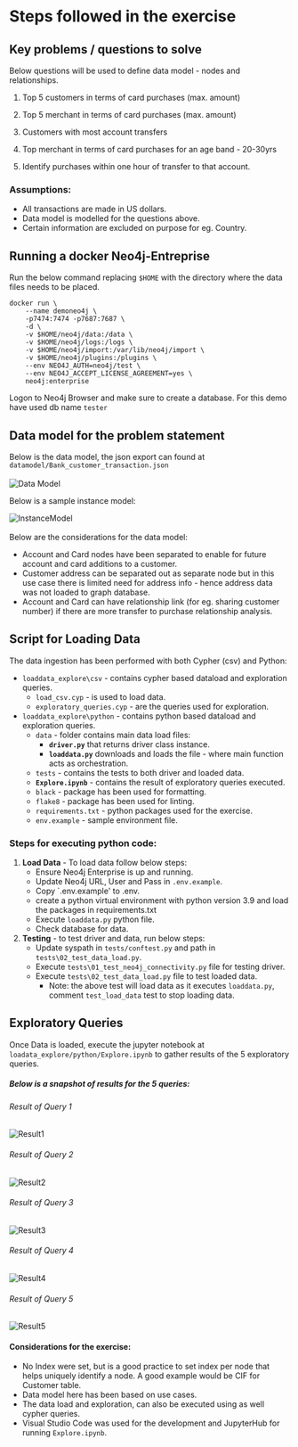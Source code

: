 # Steps followed in the exercise

## Key problems / questions to solve

Below questions will be used to define data model - nodes and relationships.

1. Top 5 customers in terms of card purchases (max. amount)

2. Top 5 merchant in terms of card purchases (max. amount)

3. Customers with most account transfers

4. Top merchant in terms of card purchases for an age band - 20-30yrs

5. Identify purchases within one hour of transfer to that account.


### Assumptions:

- All transactions are made in US dollars.
- Data model is modelled for the questions above.
- Certain information are excluded on purpose for eg. Country.

## Running a docker Neo4j-Entreprise

Run the below command replacing `$HOME` with the directory where the data files needs to be placed.

```
docker run \
    --name demoneo4j \
    -p7474:7474 -p7687:7687 \
    -d \
    -v $HOME/neo4j/data:/data \
    -v $HOME/neo4j/logs:/logs \
    -v $HOME/neo4j/import:/var/lib/neo4j/import \
    -v $HOME/neo4j/plugins:/plugins \
    --env NEO4J_AUTH=neo4j/test \
    --env NEO4J_ACCEPT_LICENSE_AGREEMENT=yes \
    neo4j:enterprise
```

Logon to Neo4j Browser and make sure to create a database.
For this demo have used db name `tester`

## Data model for the problem statement
Below is the data model, the json export can found at 
\
`datamodel/Bank_customer_transaction.json`
\
\
![Data Model](datamodel/Bank_customer_transaction.png)


Below is a sample instance model:

![InstanceModel](datamodel/Bank_customer_transaction_instance_model.png)
\
\
Below are the considerations for the data model:
- Account and Card nodes have been separated to enable for future account and card additions to a customer.
- Customer address can be separated out as separate node but in this use case there is limited need for address info - hence address data was not loaded to graph database.
- Account and Card can have relationship link (for eg. sharing customer number) if there are more transfer to purchase relationship analysis.

## Script for Loading Data

The data ingestion has been performed with both Cypher (csv) and Python:

- `loaddata_explore\csv` - contains cypher based dataload and exploration queries.
    - `load_csv.cyp` - is used to load data.
    - `exploratory_queries.cyp` - are the queries used for exploration.
- `loaddata_explore\python` - contains python based dataload and exploration queries.
    - `data` - folder contains main data load files: 
        - **`driver.py`** that returns driver class instance.
        - **`loaddata.py`** downloads and loads the file - where main function acts as orchestration.
    - `tests` - contains the tests to both driver and loaded data.
    - **`Explore.ipynb`** - contains the result of exploratory queries executed.
    - `black` - package has been used for formatting.
    - `flake8` - package has been used for linting.
    - `requirements.txt` - python packages used for the exercise.
    - `env.example` - sample environment file.

### Steps for executing python code:

1. **Load Data** - To load data follow below steps:
    - Ensure Neo4j Enterprise is up and running.
    - Update Neo4j URL, User and Pass in `.env.example`.
    - Copy `.env.example' to .env.
    - create a python virtual environment with python version 3.9 and load the packages in requirements.txt
    - Execute `loaddata.py` python file.
    - Check database for data.
2.  **Testing** - to test driver and data, run below steps:
    - Update syspath in `tests/conftest.py` and path in `tests\02_test_data_load.py`.
    - Execute `tests\01_test_neo4j_connectivity.py` file for testing driver.
    - Execute `tests\02_test_data_load.py` file to test loaded data.
        - Note: the above test will load data as it executes `loaddata.py`, comment `test_load_data` test to stop loading data.

## Exploratory Queries

Once Data is loaded, execute the jupyter notebook at `loadata_explore/python/Explore.ipynb` to gather results of the 5 exploratory queries.

##### Below is a snapshot of results for the 5 queries:

###### Result of Query 1
![Result1](exploratory_queries_results_images/query_1.JPG)

###### Result of Query 2
![Result2](exploratory_queries_results_images/query_2.JPG)

###### Result of Query 3
![Result3](exploratory_queries_results_images/query_3.JPG)

###### Result of Query 4
![Result4](exploratory_queries_results_images/query_4.JPG)

###### Result of Query 5
![Result5](exploratory_queries_results_images/query_5.JPG)

#### Considerations for the exercise:
- No Index were set, but is a good practice to set index per node that helps uniquely identify a node. A good example would be CIF for Customer table.
- Data model here has been based on use cases.
- The data load and exploration, can also be executed using as well cypher queries.
- Visual Studio Code was used for the development and JupyterHub for running `Explore.ipynb`. 
